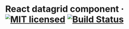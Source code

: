 # React datagrid component · [![MIT licensed](https://img.shields.io/badge/license-MIT-blue.svg)](https://raw.githubusercontent.com/hyperium/hyper/master/LICENSE) [![Build Status](https://travis-ci.org/chrifmarwen/datagrid.svg?branch=master)](https://travis-ci.org/chrifmarwen/datagrid)
